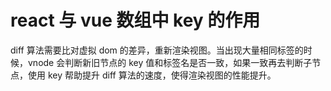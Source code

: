 # react 与 vue 数组中 key 的作用

diff 算法需要比对虚拟 dom 的差异，重新渲染视图。当出现大量相同标签的时候，vnode 会判断新旧节点的 key 值和标签名是否一致，如果一致再去判断子节点，使用 key 帮助提升 diff 算法的速度，使得渲染视图的性能提升。
